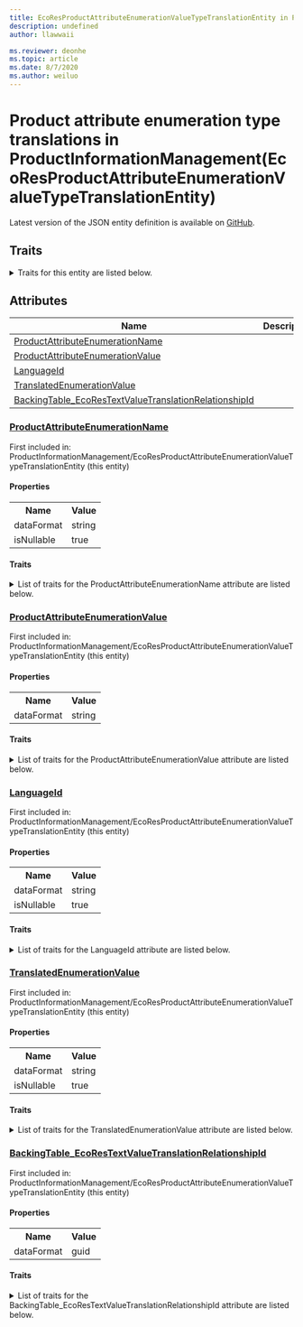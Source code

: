 ```yaml
---
title: EcoResProductAttributeEnumerationValueTypeTranslationEntity in ProductInformationManagement - Common Data Model | Microsoft Docs
description: undefined
author: llawwaii

ms.reviewer: deonhe
ms.topic: article
ms.date: 8/7/2020
ms.author: weiluo
---
```


# Product attribute enumeration type translations in ProductInformationManagement(EcoResProductAttributeEnumerationValueTypeTranslationEntity)

  
 Latest version of the JSON entity definition is available on <a href="https://github.com/Microsoft/CDM/tree/master/schemaDocuments/core/operationsCommon/Entities/SupplyChain/ProductInformationManagement/EcoResProductAttributeEnumerationValueTypeTranslationEntity.cdm.json" target="_blank">GitHub</a>.  

## Traits

<details>
<summary>Traits for this entity are listed below.  
</summary>

**is.CDM.entityVersion**  
  <table><tr><th>Parameter</th><th>Value</th><th>Data type</th><th>Explanation</th></tr><tr><td>versionNumber</td><td>"1.1"</td><td>string</td><td>semantic version number of the entity</td></tr></table>

**is.application.releaseVersion**  
  <table><tr><th>Parameter</th><th>Value</th><th>Data type</th><th>Explanation</th></tr><tr><td>releaseVersion</td><td>"10.0.13.0"</td><td>string</td><td>semantic version number of the application introducing this entity</td></tr></table>

**is.localized.displayedAs**  
  Holds the list of language specific display text for an object.  <table><tr><th>Parameter</th><th>Value</th><th>Data type</th><th>Explanation</th></tr><tr><td>localizedDisplayText</td><td><table><tr><th>languageTag</th><th>displayText</th></tr><tr><td>en</td><td>Product attribute enumeration type translations</td></tr></table></td><td>entity</td><td>a reference to the constant entity holding the list of localized text</td></tr></table>

</details>

## Attributes

|Name|Description|First Included in Instance|
|---|---|---|
|[ProductAttributeEnumerationName](#ProductAttributeEnumerationName)||<a href="EcoResProductAttributeEnumerationValueTypeTranslationEntity.md" target="_blank">ProductInformationManagement/EcoResProductAttributeEnumerationValueTypeTranslationEntity</a>|
|[ProductAttributeEnumerationValue](#ProductAttributeEnumerationValue)||<a href="EcoResProductAttributeEnumerationValueTypeTranslationEntity.md" target="_blank">ProductInformationManagement/EcoResProductAttributeEnumerationValueTypeTranslationEntity</a>|
|[LanguageId](#LanguageId)||<a href="EcoResProductAttributeEnumerationValueTypeTranslationEntity.md" target="_blank">ProductInformationManagement/EcoResProductAttributeEnumerationValueTypeTranslationEntity</a>|
|[TranslatedEnumerationValue](#TranslatedEnumerationValue)||<a href="EcoResProductAttributeEnumerationValueTypeTranslationEntity.md" target="_blank">ProductInformationManagement/EcoResProductAttributeEnumerationValueTypeTranslationEntity</a>|
|[BackingTable_EcoResTextValueTranslationRelationshipId](#BackingTable_EcoResTextValueTranslationRelationshipId)||<a href="EcoResProductAttributeEnumerationValueTypeTranslationEntity.md" target="_blank">ProductInformationManagement/EcoResProductAttributeEnumerationValueTypeTranslationEntity</a>|

### <a href=#ProductAttributeEnumerationName name="ProductAttributeEnumerationName">ProductAttributeEnumerationName</a>

First included in: ProductInformationManagement/EcoResProductAttributeEnumerationValueTypeTranslationEntity (this entity)  

#### Properties

<table><tr><th>Name</th><th>Value</th></tr><tr><td>dataFormat</td><td>string</td></tr><tr><td>isNullable</td><td>true</td></tr></table>

#### Traits

<details>
<summary>List of traits for the ProductAttributeEnumerationName attribute are listed below.</summary>

**is.dataFormat.character**  
**is.dataFormat.big**  
**is.dataFormat.array**  
**is.nullable**  
The attribute value may be set to NULL.  

**is.dataFormat.character**  
**is.dataFormat.array**  
</details>

### <a href=#ProductAttributeEnumerationValue name="ProductAttributeEnumerationValue">ProductAttributeEnumerationValue</a>

First included in: ProductInformationManagement/EcoResProductAttributeEnumerationValueTypeTranslationEntity (this entity)  

#### Properties

<table><tr><th>Name</th><th>Value</th></tr><tr><td>dataFormat</td><td>string</td></tr></table>

#### Traits

<details>
<summary>List of traits for the ProductAttributeEnumerationValue attribute are listed below.</summary>

**is.dataFormat.character**  
**is.dataFormat.big**  
**is.dataFormat.array**  
**is.dataFormat.character**  
**is.dataFormat.array**  
</details>

### <a href=#LanguageId name="LanguageId">LanguageId</a>

First included in: ProductInformationManagement/EcoResProductAttributeEnumerationValueTypeTranslationEntity (this entity)  

#### Properties

<table><tr><th>Name</th><th>Value</th></tr><tr><td>dataFormat</td><td>string</td></tr><tr><td>isNullable</td><td>true</td></tr></table>

#### Traits

<details>
<summary>List of traits for the LanguageId attribute are listed below.</summary>

**is.dataFormat.character**  
**is.dataFormat.big**  
**is.dataFormat.array**  
**is.nullable**  
The attribute value may be set to NULL.  

**is.dataFormat.character**  
**is.dataFormat.array**  
</details>

### <a href=#TranslatedEnumerationValue name="TranslatedEnumerationValue">TranslatedEnumerationValue</a>

First included in: ProductInformationManagement/EcoResProductAttributeEnumerationValueTypeTranslationEntity (this entity)  

#### Properties

<table><tr><th>Name</th><th>Value</th></tr><tr><td>dataFormat</td><td>string</td></tr><tr><td>isNullable</td><td>true</td></tr></table>

#### Traits

<details>
<summary>List of traits for the TranslatedEnumerationValue attribute are listed below.</summary>

**is.dataFormat.character**  
**is.dataFormat.big**  
**is.dataFormat.array**  
**is.nullable**  
The attribute value may be set to NULL.  

**is.dataFormat.character**  
**is.dataFormat.array**  
</details>

### <a href=#BackingTable_EcoResTextValueTranslationRelationshipId name="BackingTable_EcoResTextValueTranslationRelationshipId">BackingTable_EcoResTextValueTranslationRelationshipId</a>

First included in: ProductInformationManagement/EcoResProductAttributeEnumerationValueTypeTranslationEntity (this entity)  

#### Properties

<table><tr><th>Name</th><th>Value</th></tr><tr><td>dataFormat</td><td>guid</td></tr></table>

#### Traits

<details>
<summary>List of traits for the BackingTable_EcoResTextValueTranslationRelationshipId attribute are listed below.</summary>

**is.dataFormat.character**  
**is.dataFormat.big**  
**is.dataFormat.array**  
**is.dataFormat.guid**  
**means.identity.entityId**  
**is.linkedEntity.identifier**  
Marks the attribute(s) that hold foreign key references to a linked (used as an attribute) entity. This attribute is added to the resolved entity to enumerate the referenced entities.  <table><tr><th>Parameter</th><th>Value</th><th>Data type</th><th>Explanation</th></tr><tr><td>entityReferences</td><td><table><tr><th>entityReference</th><th>attributeReference</th></tr><tr><td><a href="../../../Tables/SupplyChain/ProductInformationManagement/Main/EcoResTextValueTranslation.md" target="_blank">/core/operationsCommon/Tables/SupplyChain/ProductInformationManagement/Main/EcoResTextValueTranslation.cdm.json/EcoResTextValueTranslation</a></td><td><a href="../../../Tables/SupplyChain/ProductInformationManagement/Main/EcoResTextValueTranslation.md#RecId" target="_blank">RecId</a></td></tr></table></td><td>entity</td><td>a reference to the constant entity holding the list of entity references</td></tr></table>

**is.dataFormat.guid**  
**is.dataFormat.character**  
**is.dataFormat.array**  
</details>
